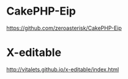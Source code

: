 CakePHP-Eip
===============

https://github.com/zeroasterisk/CakePHP-Eip

X-editable
================

http://vitalets.github.io/x-editable/index.html

